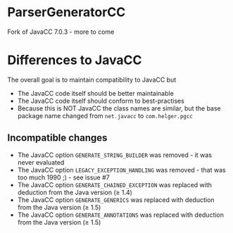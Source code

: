 # ParserGeneratorCC

Fork of JavaCC 7.0.3 - more to come

# Differences to JavaCC

The overall goal is to maintain compatibility to JavaCC but
* The JavaCC code itself should be better maintainable
* The JavaCC code itself should conform to best-practises
* Because this is NOT JavaCC the class names are similar, but the base package name changed from `net.javacc` to `com.helger.pgcc`  
 
## Incompatible changes

* The JavaCC option `GENERATE_STRING_BUILDER` was removed - it was never evaluated
* The JavaCC option `LEGACY_EXCEPTION_HANDLING` was removed - that was too much 1990 ;) - see issue #7
* The JavaCC option `GENERATE_CHAINED_EXCEPTION` was replaced with deduction from the Java version (&ge; 1.4)
* The JavaCC option `GENERATE_GENERICS` was replaced with deduction from the Java version (&ge; 1.5)
* The JavaCC option `GENERATE_ANNOTATIONS` was replaced with deduction from the Java version (&ge; 1.5)
